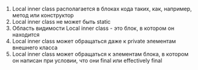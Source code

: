 1) Local inner class располагается в блоках кода таких, как, например, метод или конструктор
2) Local inner class не может быть static
3) Область видимости Local inner class - это блок, в котором он находится
4) Local inner class может обращаться даже к private элементам внешнего класса
5) Local inner class может обращаться к элементам блока, в котором он написан при условии, что они final или effectively final
